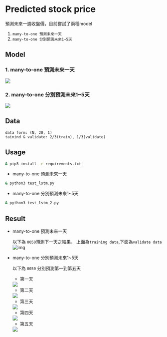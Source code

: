 # Predicted stock price
預測未來一週收盤價，目前嘗試了兩種model
1. ```many-to-one 預測未來一天```
2. ```many-to-one 分別預測未來1~5天```

## Model

### 1. many-to-one 預測未來一天

<img src="images/lstm_mto.png">

### 2. many-to-one 分別預測未來1~5天

<img src="images/model.png">



## Data
    data form: (N, 20, 1)
    tainind & validate: 2/3(train), 1/3(validate)

## Usage

```bash
& pip3 install -r requirements.txt
```

* many-to-one 預測未來一天

```bash
& python3 test_lstm.py
```

* many-to-one 分別預測未來1~5天

```bash
& python3 test_lstm_2.py
```

## Result

* many-to-one 預測未來一天

    以下為 ```0050```預測下一天之結果，
    上面為`training data`,下面為`validate data`
    ![img](images/result.png)

* many-to-one 分別預測未來1~5天

    以下為 ```0050``` 分別預測第一到第五天

    * 第一天
    <img src="images/result_0050_day1.png">

    * 第二天
    <img src="images/result_0050_day2.png">

    * 第三天
    <img src="images/result_0050_day3.png">

    * 第四天
    <img src="images/result_0050_day4.png">

    * 第五天
    <img src="images/result_0050_day5.png">
